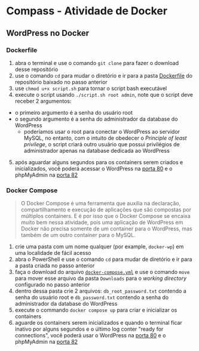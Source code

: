 # Compass - Atividade de Docker

## WordPress no Docker

### Dockerfile

1. abra o terminal e use o comando `git clone` para fazer o download desse repositório
2. use o comando `cd` para mudar o diretório e ir para a pasta [Dockerfile](./Dockerfile/) do repositório baixado no passo anterior
3. use `chmod u+x script.sh` para tornar o script bash executável 
4. execute o script usando `./script.sh root admin`, note que o script deve receber 2 argumentos:
  - o primeiro argumento é a senha do usuário root
  - o segundo argumento é a senha do administrador da database do WordPress
    - poderíamos usar o root para conectar o WordPress ao servidor MySQL, no entanto, com o intuito de obedecer o *Principle of least privilege*, o script criará outro usuário que possui privilégios de administrador apenas na database dedicada ao WordPress
5. após aguardar alguns segundos para os containers serem criados e inicializados, você poderá acessar o WordPress na [porta 80](http://localhost:80) e o phpMyAdmin na [porta 82](http://localhost:82)

### Docker Compose

> O Docker Compose é uma ferramenta que auxilia na declaração, compartilhamento e execução de aplicações que são compostas por múltiplos containers. E é por isso que o Docker Compose se encaixa muito bem nessa atividade, pois uma aplicação de WordPress em Docker não precisa somente de um container para o WordPress, mas também de um outro container para o MySQL.

1. crie uma pasta com um nome qualquer (por example, `docker-wp`) em uma localidade de fácil acesso
2. abra o PowerShell e use o comando `cd` para mudar de diretório e ir para a pasta criada no passo anterior
3. faça o download do arquivo [`docker-compose.yml`](docker-compose.yml) e use o comando `move` para mover esse arquivo da pasta `Downloads` para o *working directory* configurado no passo anterior
4. dentro dessa pasta crie 2 arquivos: `db_root_password.txt` contendo a senha do usuário root e `db_password.txt` contendo a senha do administrador da database do WordPress 
5. execute o commando `docker compose up` para criar e inicializar os containers
6. aguarde os containers serem inicializados e quando o terminal ficar inativo por alguns segundos e o último log conter "ready for connections", você poderá usar o WordPress na [porta 80](http://localhost:80) e o phpMyAdmin na [porta 82](http://localhost:82)
